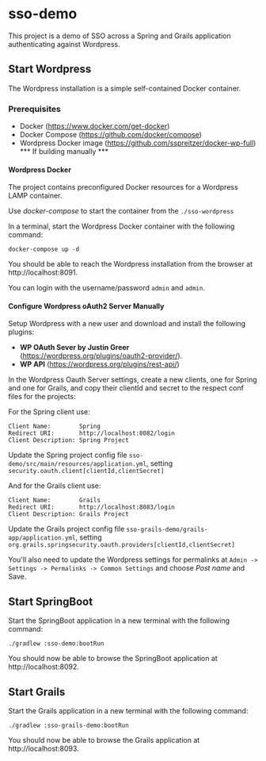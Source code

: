 # sso-demo

This project is a demo of SSO across a Spring and Grails application authenticating against Wordpress.

## Start Wordpress

The Wordpress installation is a simple self-contained Docker container.

### Prerequisites

- Docker (https://www.docker.com/get-docker)
- Docker Compose (https://github.com/docker/compose)
- Wordpress Docker image (https://github.com/sspreitzer/docker-wp-full) *** If building manually ***

#### Wordpress Docker

The project contains preconfigured Docker resources for a Wordpress LAMP container.

Use *docker-compose* to start the container from the `./sso-wordpress`

In a terminal, start the Wordpress Docker container with the following command:

    docker-compose up -d
    
You should be able to reach the Wordpress installation from the browser at http://localhost:8091.

You can login with the username/password `admin` and `admin`.
    
#### Configure Wordpress oAuth2 Server Manually

Setup Wordpress with a new user and download and install the following plugins:
 
- **WP OAuth Sever by Justin Greer** (https://wordpress.org/plugins/oauth2-provider/).
- **WP API** (https://wordpress.org/plugins/rest-api/)

In the Wordpress Oauth Server settings, create a new clients, one for Spring and one for Grails, and copy their clientId and secret to the respect conf files for the projects:

For the Spring client use:

    Client Name:        Spring
    Redirect URI:       http://localhost:8082/login
    Client Description: Spring Project

Update the Spring project config file `sso-demo/src/main/resources/application.yml`, setting `security.oauth.client[clientId,clientSecret]`

And for the Grails client use:

    Client Name:        Grails
    Redirect URI:       http://localhost:8083/login
    Client Description: Grails Project

Update the Grails project config file `sso-grails-demo/grails-app/application.yml`, setting `org.grails.springsecurity.oauth.providers[clientId,clientSecret]`

You'll also need to update the Wordpress settings for permalinks  at `Admin -> Settings -> Permalinks -> Common Settings` and choose *Post name* and Save.

## Start SpringBoot

Start the SpringBoot application in a new terminal with the following command:

    ./gradlew :sso-demo:bootRun
    
You should now be able to browse the SpringBoot application at http://localhost:8092.
    
## Start Grails

Start the Grails application in a new terminal with the following command:

    ./gradlew :sso-grails-demo:bootRun
    
You should now be able to browse the Grails application at http://localhost:8093.